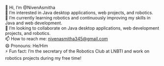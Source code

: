 👋 Hi, I’m @NivenAsmitha<br>
👀 I’m interested in Java desktop applications, web projects, and robotics.<br>
🌱 I’m currently learning robotics and continuously improving my skills in Java and web development.<br>
💞️ I’m looking to collaborate on Java desktop applications, web development projects, and robotics.<br>
📫 How to reach me: nivenasmitha345@gmail.com<br>
😄 Pronouns: He/Him<br>
⚡ Fun fact: I’m the secretary of the Robotics Club at LNBTI and work on robotics projects during my free time!


<!---
NivenAsmitha/NivenAsmitha is a ✨ special ✨ repository because its `README.md` (this file) appears on your GitHub profile.
You can click the Preview link to take a look at your changes.
--->
